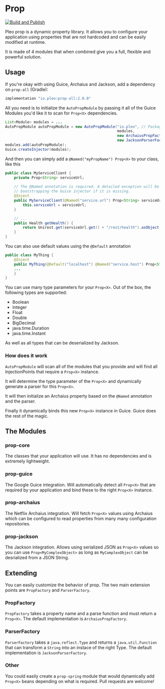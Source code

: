 # Prop 

[![Build and Publish](https://github.com/pleo-io/prop/actions/workflows/build-n-publish.yml/badge.svg?branch=master)](https://github.com/pleo-io/prop/actions/workflows/build-n-publish.yml)

Pleo prop is a dynamic property library. It allows you to configure your application using properties that are not hardcoded and can be easily modified at runtime.

It is made of 4 modules that when combined give you a full, flexible and powerful solution.

## Usage

If you're okay with using Guice, Archaius and Jackson, add a dependency on `prop-all` (Gradle):

```groovy
implementation "io.pleo:prop-all:2.0.0"
```

All you need is to initialize the `AutoPropModule` by passing it all of the Guice Modules you'd like it to scan for `Prop<X>` dependencies.

```java
List<Module> modules = ...
AutoPropModule autoPropModule = new AutoPropModule("io.pleo", // Package prefix
                                                   modules,
                                                   new ArchaiusPropFactory(),
                                                   new JacksonParserFactory());
modules.add(autoPropModule);
Guice.createInjector(modules);
```

And then you can simply add a `@Named("myPropName") Prop<X>` to your class, like this

```java
public class MyServiceClient {
    private Prop<String> serviceUrl;
    
    // The @Named annotation is required. A detailed exception will be thrown when 
    // bootstrapping the Guice injector if it is missing.
    @Inject
    public MyServiceClient(@Named("service.url") Prop<String> serviceUrl) {
        this.serviceUrl = serviceUrl;
    }

    // ...
    public Health getHealth() {
        return Unirest.get(serviceUrl.get() + "/rest/health").asObject(Health.class).getBody();
    }
}
```

You can also use default values using the `@Default` annotation

```java
public class MyThing {
    @Inject
    public MyThing(@Default("localhost") @Named("service.host") Prop<String> serviceHost) {
    ...
    }
}
```

You can use many type parameters for your `Prop<X>`. Out of the box, the following types are supported:

* Boolean
* Integer
* Float
* Double
* BigDecimal
* java.time.Duration
* java.time.Instant

As well as all types that can be deserialized by Jackson.

### How does it work

`AutoPropModule` will scan all of the modules that you provide and will find all InjectionPoints that require a `Prop<X>` instance. 

It will determine the type parameter of the `Prop<X>` and dynamically generate a parser for this `Prop<X>`.

It will then initialize an Archaius property based on the `@Named` annotation and the parser.

Finally it dynamically binds this new `Prop<X>` instance in Guice. Guice does the rest of the magic. 

## The Modules

### prop-core

The classes that your application will use. It has no dependencies and is extremely lightweight.

### prop-guice

The Google Guice integration. Will automatically detect all `Prop<X>` that are required by your application and bind these to the right `Prop<X>` instance.

### prop-archaius

The Netflix Archaius integration. Will fetch `Prop<X>` values using Archaius which can be configured to read properties from many many configuration repositories.

### prop-jackson

The Jackson integration. Allows using serialized JSON as `Prop<X>` values so you can use `Prop<MyComplexObject>` as long as `MyComplexObject` can be desrialized from a JSON String.

## Extending

You can easily customize the behavior of prop. The two main extension points are `PropFactory` and `ParserFactory`.

### PropFactory

`PropFactory` takes a property name and a parse function and must return a `Prop<X>`. The default implementation is `ArchaiusPropFactory`.

### ParserFactory

`ParserFactory` takes a `java.reflect.Type` and returns a `java.util.Function` that can transform a `String` into an instace of the right Type. The default implementation is `JacksonParserFactory`.

### Other

You could easily create a `prop-spring` module that would dynamically add `Prop<X>` beans depending on what is required. Pull requests are welcome!
 
